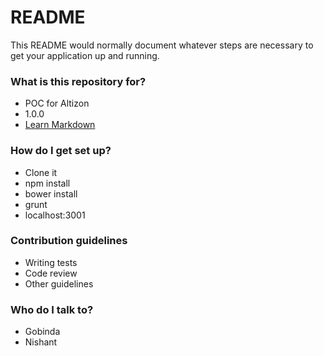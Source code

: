 # README #

This README would normally document whatever steps are necessary to get your application up and running.

### What is this repository for? ###

* POC for Altizon
* 1.0.0
* [Learn Markdown](https://bitbucket.org/tutorials/markdowndemo)

### How do I get set up? ###

* Clone it
* npm install
* bower install
* grunt
* localhost:3001

### Contribution guidelines ###

* Writing tests
* Code review
* Other guidelines

### Who do I talk to? ###

* Gobinda
* Nishant